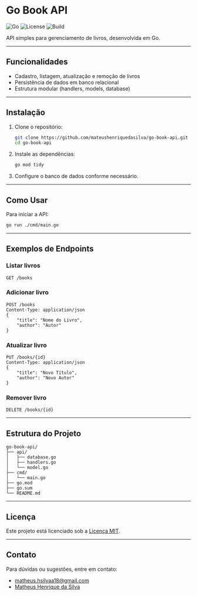 
# Go Book API

![Go](https://img.shields.io/badge/Go-100%25-blue)
![License](https://img.shields.io/badge/license-MIT-green)
![Build](https://img.shields.io/github/actions/workflow/status/mateushenriquedasilva/go-book-api/.github/workflows/go.yml)

API simples para gerenciamento de livros, desenvolvida em Go.

---

## Funcionalidades

- Cadastro, listagem, atualização e remoção de livros
- Persistência de dados em banco relacional
- Estrutura modular (handlers, models, database)

---

## Instalação

1. Clone o repositório:
	 ```bash
	 git clone https://github.com/mateushenriquedasilva/go-book-api.git
	 cd go-book-api
	 ```
2. Instale as dependências:
	 ```bash
	 go mod tidy
	 ```
3. Configure o banco de dados conforme necessário.

---

## Como Usar

Para iniciar a API:
```bash
go run ./cmd/main.go
```

---

## Exemplos de Endpoints

### Listar livros
```http
GET /books
```

### Adicionar livro
```http
POST /books
Content-Type: application/json
{
	"title": "Nome do Livro",
	"author": "Autor"
}
```

### Atualizar livro
```http
PUT /books/{id}
Content-Type: application/json
{
	"title": "Novo Título",
	"author": "Novo Autor"
}
```

### Remover livro
```http
DELETE /books/{id}
```

---

## Estrutura do Projeto

```
go-book-api/
├── api/
│   ├── database.go
│   ├── handlers.go
│   └── model.go
├── cmd/
│   └── main.go
├── go.mod
├── go.sum
└── README.md
```

---

## Licença

Este projeto está licenciado sob a [Licença MIT](LICENSE).

---

## Contato

Para dúvidas ou sugestões, entre em contato:

- [matheus.hsilvaa18@gmail.com](mailto:matheus.hsilvaa18@gmail.com)
- [Matheus Henrique da Silva](https://github.com/mateushenriquedasilva)
